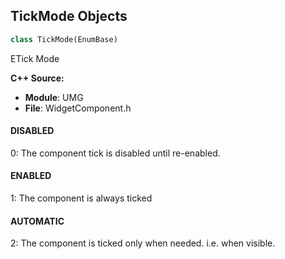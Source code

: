 ## TickMode Objects

```python
class TickMode(EnumBase)
```

ETick Mode

**C++ Source:**

- **Module**: UMG
- **File**: WidgetComponent.h

<a id="unreal.TickMode.DISABLED"></a>

#### DISABLED

0: The component tick is disabled until re-enabled.

<a id="unreal.TickMode.ENABLED"></a>

#### ENABLED

1: The component is always ticked

<a id="unreal.TickMode.AUTOMATIC"></a>

#### AUTOMATIC

2: The component is ticked only when needed. i.e. when visible.

<a id="unreal.WidgetInteractionSource"></a>